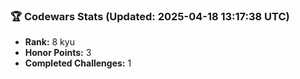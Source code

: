 ### 🏆 Codewars Stats (Updated: 2025-04-18 13:17:38 UTC)

- **Rank:** 8 kyu
- **Honor Points:** 3
- **Completed Challenges:** 1
